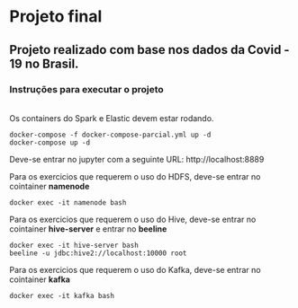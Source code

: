# Projeto final

## Projeto realizado com base nos dados da Covid - 19 no Brasil.

### Instruções para executar o projeto
\
Os containers do Spark e Elastic devem estar rodando.

~~~
docker-compose -f docker-compose-parcial.yml up -d
docker-compose up -d
~~~

Deve-se entrar no jupyter com a seguinte URL: http://localhost:8889

Para os exercicios que requerem o uso do HDFS, deve-se entrar no cointainer **namenode**
~~~
docker exec -it namenode bash
~~~

Para os exercicios que requerem o uso do Hive, deve-se entrar no cointainer **hive-server** e entrar no **beeline**
~~~
docker exec -it hive-server bash
beeline -u jdbc:hive2://localhost:10000 root
~~~

Para os exercicios que requerem o uso do Kafka, deve-se entrar no cointainer **kafka**
~~~
docker exec -it kafka bash
~~~